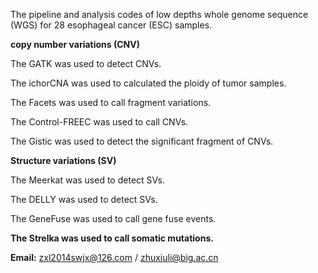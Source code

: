 The pipeline and analysis codes of low depths whole genome sequence (WGS) for 28 esophageal cancer (ESC) samples.


**copy number variations (CNV)**

The GATK was used to detect CNVs.

The ichorCNA was used to calculated the ploidy of tumor samples.

The Facets was used to call fragment variations.

The Control-FREEC was used to call CNVs.

The Gistic was used to detect the significant fragment of CNVs.

**Structure variations (SV)**

The Meerkat was used to detect SVs.

The DELLY was used to detect SVs.

The GeneFuse was used to call gene fuse events.


**The Strelka was used to call somatic mutations.**


**Email:** zxl2014swjx@126.com / zhuxiuli@big.ac.cn






